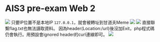 # **AIS3 pre-exam Web 2**
![](https://i.imgur.com/IIccBtl.png)
只要IP位置不是本地IP `127.0.0.1`，就會被轉址到甘道夫Meme
![](https://i.imgur.com/8nnPwUZ.png)
![](https://i.imgur.com/OoZkpoo.png)
直接聯繫flag.txt也無法讀取資料。
因為header(Location:/url)後沒加Exit，php程式碼仍會執行。用預設會ignored header的curl連線即可。
![](https://i.imgur.com/QrwOVvr.png)
